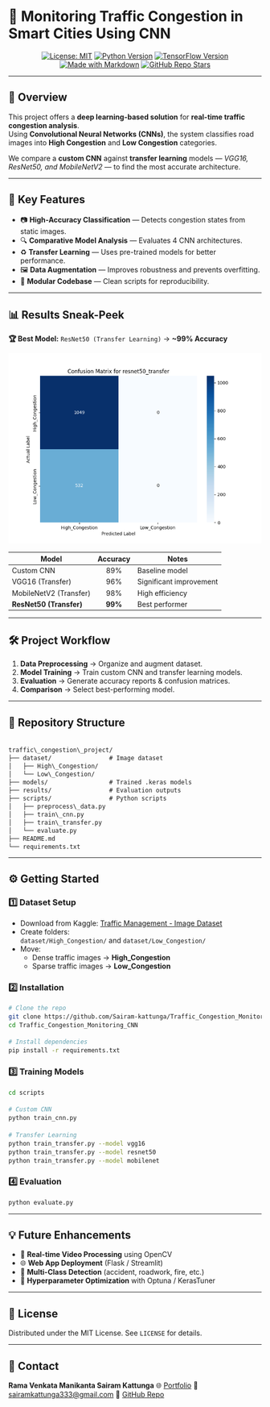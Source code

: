
# 🚦 Monitoring Traffic Congestion in Smart Cities Using CNN

<div align="center">


[![License: MIT](https://img.shields.io/badge/License-MIT-yellow.svg)](https://opensource.org/licenses/MIT)
[![Python Version](https://img.shields.io/badge/Python-3.8%2B-blue.svg)](https://www.python.org/downloads/)
[![TensorFlow Version](https://img.shields.io/badge/TensorFlow-2.x-orange.svg)](https://www.tensorflow.org/)
[![Made with Markdown](https://img.shields.io/badge/Made%20with-Markdown-1f425f.svg)](http://commonmark.org)
[![GitHub Repo Stars](https://img.shields.io/github/stars/Sairam-kattunga/Traffic_Congestion_Monitoring_CNN?style=social)](https://github.com/Sairam-kattunga/Traffic_Congestion_Monitoring_CNN/stargazers)

</div>

---

## 📌 Overview

This project offers a **deep learning-based solution** for **real-time traffic congestion analysis**.  
Using **Convolutional Neural Networks (CNNs)**, the system classifies road images into **High Congestion** and **Low Congestion** categories.

We compare a **custom CNN** against **transfer learning** models — *VGG16, ResNet50, and MobileNetV2* — to find the most accurate architecture.

---

## 🌟 Key Features

- 📷 **High-Accuracy Classification** — Detects congestion states from static images.
- 🔍 **Comparative Model Analysis** — Evaluates 4 CNN architectures.
- ♻ **Transfer Learning** — Uses pre-trained models for better performance.
- 🖼 **Data Augmentation** — Improves robustness and prevents overfitting.
- 🧩 **Modular Codebase** — Clean scripts for reproducibility.

---

## 📊 Results Sneak-Peek

**🏆 Best Model:** `ResNet50 (Transfer Learning)` → **~99% Accuracy**

![ResNet50 Confusion Matrix](results/resnet50_transfer_confusion_matrix.png)

| Model                 | Accuracy | Notes |
| --------------------- | :------: | ----- |
| Custom CNN            |  89%     | Baseline model |
| VGG16 (Transfer)      |  96%     | Significant improvement |
| MobileNetV2 (Transfer)|  98%     | High efficiency |
| **ResNet50 (Transfer)** | **99%** | Best performer |

---

## 🛠 Project Workflow

1. **Data Preprocessing** → Organize and augment dataset.
2. **Model Training** → Train custom CNN and transfer learning models.
3. **Evaluation** → Generate accuracy reports & confusion matrices.
4. **Comparison** → Select best-performing model.

---

## 📂 Repository Structure

```

traffic\_congestion\_project/
├── dataset/                # Image dataset
│   ├── High\_Congestion/
│   └── Low\_Congestion/
├── models/                 # Trained .keras models
├── results/                # Evaluation outputs
├── scripts/                # Python scripts
│   ├── preprocess\_data.py
│   ├── train\_cnn.py
│   ├── train\_transfer.py
│   └── evaluate.py
├── README.md
└── requirements.txt

````

---

## ⚙ Getting Started

### 1️⃣ Dataset Setup
- Download from Kaggle: [Traffic Management - Image Dataset](https://www.kaggle.com/datasets/satyampd/traffic-management-image-dataset)
- Create folders:  
  `dataset/High_Congestion/` and `dataset/Low_Congestion/`
- Move:
  - Dense traffic images → **High_Congestion**
  - Sparse traffic images → **Low_Congestion**

### 2️⃣ Installation
```bash
# Clone the repo
git clone https://github.com/Sairam-kattunga/Traffic_Congestion_Monitoring_CNN.git
cd Traffic_Congestion_Monitoring_CNN

# Install dependencies
pip install -r requirements.txt
````

### 3️⃣ Training Models

```bash
cd scripts

# Custom CNN
python train_cnn.py

# Transfer Learning
python train_transfer.py --model vgg16
python train_transfer.py --model resnet50
python train_transfer.py --model mobilenet
```

### 4️⃣ Evaluation

```bash
python evaluate.py
```

---

## 💡 Future Enhancements

* 🎥 **Real-time Video Processing** using OpenCV
* 🌐 **Web App Deployment** (Flask / Streamlit)
* 🚗 **Multi-Class Detection** (accident, roadwork, fire, etc.)
* 🎯 **Hyperparameter Optimization** with Optuna / KerasTuner

---

## 📜 License

Distributed under the MIT License. See `LICENSE` for details.

---

## 📧 Contact

**Rama Venkata Manikanta Sairam Kattunga**
🌐 [Portfolio](https://simple-portfolio-sigma-orpin.vercel.app/)
📩 [sairamkattunga333@gmail.com](mailto:sairamkattunga333@gmail.com)
📂 [GitHub Repo](https://github.com/Sairam-kattunga/Traffic_Congestion_Monitoring_CNN)
